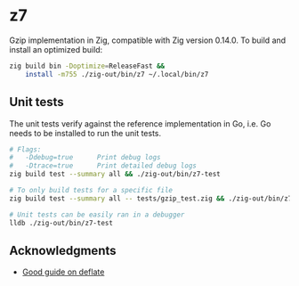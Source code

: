 # z7
Gzip implementation in Zig, compatible with Zig version 0.14.0.
To build and install an optimized build:

```bash
zig build bin -Doptimize=ReleaseFast && 
    install -m755 ./zig-out/bin/z7 ~/.local/bin/z7
```

## Unit tests
The unit tests verify against the reference implementation in Go, i.e.
Go needs to be installed to run the unit tests.

```bash
# Flags:
#   -Ddebug=true      Print debug logs
#   -Dtrace=true      Print detailed debug logs
zig build test --summary all && ./zig-out/bin/z7-test

# To only build tests for a specific file
zig build test --summary all -- tests/gzip_test.zig && ./zig-out/bin/z7-test

# Unit tests can be easily ran in a debugger
lldb ./zig-out/bin/z7-test
```

## Acknowledgments
* [Good guide on deflate](https://www.youtube.com/watch?v=SJPvNi4HrWQ)
